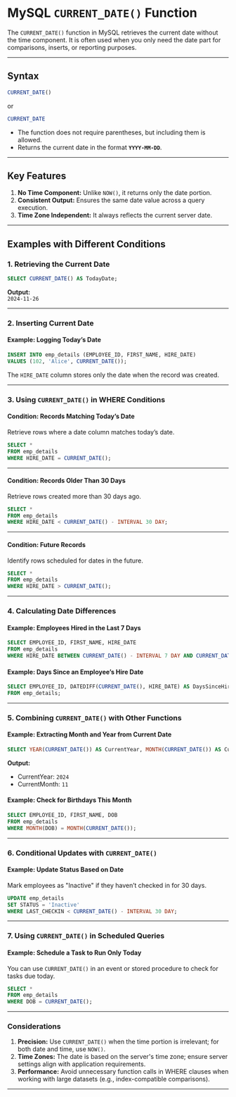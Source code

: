 
# **MySQL `CURRENT_DATE()` Function**

The `CURRENT_DATE()` function in MySQL retrieves the current date without the time component. It is often used when you only need the date part for comparisons, inserts, or reporting purposes.

---

## **Syntax**
```sql
CURRENT_DATE()
```
or
```sql
CURRENT_DATE
```

- The function does not require parentheses, but including them is allowed.
- Returns the current date in the format **`YYYY-MM-DD`**.

---

## **Key Features**
1. **No Time Component:** Unlike `NOW()`, it returns only the date portion.
2. **Consistent Output:** Ensures the same date value across a query execution.
3. **Time Zone Independent:** It always reflects the current server date.

---

## **Examples with Different Conditions**

### **1. Retrieving the Current Date**
```sql
SELECT CURRENT_DATE() AS TodayDate;
```
**Output:**  
`2024-11-26`

---

### **2. Inserting Current Date**

#### Example: Logging Today’s Date
```sql
INSERT INTO emp_details (EMPLOYEE_ID, FIRST_NAME, HIRE_DATE)
VALUES (102, 'Alice', CURRENT_DATE());
```
The `HIRE_DATE` column stores only the date when the record was created.

---

### **3. Using `CURRENT_DATE()` in WHERE Conditions**

#### **Condition: Records Matching Today’s Date**
Retrieve rows where a date column matches today’s date.

```sql
SELECT * 
FROM emp_details
WHERE HIRE_DATE = CURRENT_DATE();
```

---

#### **Condition: Records Older Than 30 Days**
Retrieve rows created more than 30 days ago.

```sql
SELECT * 
FROM emp_details
WHERE HIRE_DATE < CURRENT_DATE() - INTERVAL 30 DAY;
```

---

#### **Condition: Future Records**
Identify rows scheduled for dates in the future.

```sql
SELECT * 
FROM emp_details
WHERE HIRE_DATE > CURRENT_DATE();
```

---

### **4. Calculating Date Differences**

#### Example: Employees Hired in the Last 7 Days
```sql
SELECT EMPLOYEE_ID, FIRST_NAME, HIRE_DATE
FROM emp_details
WHERE HIRE_DATE BETWEEN CURRENT_DATE() - INTERVAL 7 DAY AND CURRENT_DATE();
```

#### Example: Days Since an Employee’s Hire Date
```sql
SELECT EMPLOYEE_ID, DATEDIFF(CURRENT_DATE(), HIRE_DATE) AS DaysSinceHired
FROM emp_details;
```

---

### **5. Combining `CURRENT_DATE()` with Other Functions**

#### Example: Extracting Month and Year from Current Date
```sql
SELECT YEAR(CURRENT_DATE()) AS CurrentYear, MONTH(CURRENT_DATE()) AS CurrentMonth;
```
**Output:**  
- CurrentYear: `2024`  
- CurrentMonth: `11`

#### Example: Check for Birthdays This Month
```sql
SELECT EMPLOYEE_ID, FIRST_NAME, DOB
FROM emp_details
WHERE MONTH(DOB) = MONTH(CURRENT_DATE());
```

---

### **6. Conditional Updates with `CURRENT_DATE()`**

#### Example: Update Status Based on Date
Mark employees as "Inactive" if they haven’t checked in for 30 days.

```sql
UPDATE emp_details
SET STATUS = 'Inactive'
WHERE LAST_CHECKIN < CURRENT_DATE() - INTERVAL 30 DAY;
```

---

### **7. Using `CURRENT_DATE()` in Scheduled Queries**

#### Example: Schedule a Task to Run Only Today
You can use `CURRENT_DATE()` in an event or stored procedure to check for tasks due today.

```sql
SELECT * 
FROM emp_details
WHERE DOB = CURRENT_DATE();
```

---


### **Considerations**

1. **Precision:** Use `CURRENT_DATE()` when the time portion is irrelevant; for both date and time, use `NOW()`.
2. **Time Zones:** The date is based on the server's time zone; ensure server settings align with application requirements.
3. **Performance:** Avoid unnecessary function calls in WHERE clauses when working with large datasets (e.g., index-compatible comparisons).

---
